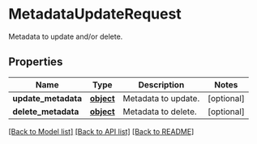 # MetadataUpdateRequest

Metadata to update and/or delete.
## Properties
Name | Type | Description | Notes
------------ | ------------- | ------------- | -------------
**update_metadata** | [**object**](.md) | Metadata to update. | [optional] 
**delete_metadata** | [**object**](.md) | Metadata to delete. | [optional] 

[[Back to Model list]](../README.md#documentation-for-models) [[Back to API list]](../README.md#documentation-for-api-endpoints) [[Back to README]](../README.md)


